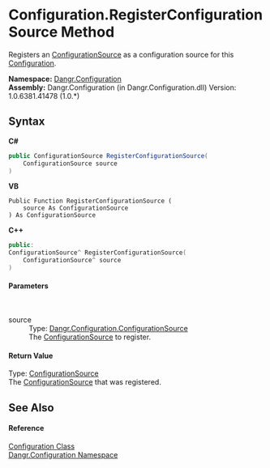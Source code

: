 # Configuration.RegisterConfigurationSource Method 
 

Registers an <a href="T_Dangr_Configuration_ConfigurationSource">ConfigurationSource</a> as a configuration source for this <a href="T_Dangr_Configuration_Configuration">Configuration</a>.

**Namespace:**&nbsp;<a href="N_Dangr_Configuration">Dangr.Configuration</a><br />**Assembly:**&nbsp;Dangr.Configuration (in Dangr.Configuration.dll) Version: 1.0.6381.41478 (1.0.*)

## Syntax

**C#**<br />
``` C#
public ConfigurationSource RegisterConfigurationSource(
	ConfigurationSource source
)
```

**VB**<br />
``` VB
Public Function RegisterConfigurationSource ( 
	source As ConfigurationSource
) As ConfigurationSource
```

**C++**<br />
``` C++
public:
ConfigurationSource^ RegisterConfigurationSource(
	ConfigurationSource^ source
)
```


#### Parameters
&nbsp;<dl><dt>source</dt><dd>Type: <a href="T_Dangr_Configuration_ConfigurationSource">Dangr.Configuration.ConfigurationSource</a><br />The <a href="T_Dangr_Configuration_ConfigurationSource">ConfigurationSource</a> to register.</dd></dl>

#### Return Value
Type: <a href="T_Dangr_Configuration_ConfigurationSource">ConfigurationSource</a><br />The <a href="T_Dangr_Configuration_ConfigurationSource">ConfigurationSource</a> that was registered.

## See Also


#### Reference
<a href="T_Dangr_Configuration_Configuration">Configuration Class</a><br /><a href="N_Dangr_Configuration">Dangr.Configuration Namespace</a><br />
